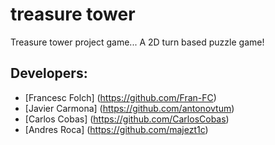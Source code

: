 # treasure tower

 Treasure tower project game... A 2D turn based puzzle game!
 
## Developers:
 
   - [Francesc Folch] (https://github.com/Fran-FC)
   - [Javier Carmona] (https://github.com/antonovtum)
   - [Carlos Cobas] (https://github.com/CarlosCobas)
   - [Andres Roca] (https://github.com/majezt1c)
